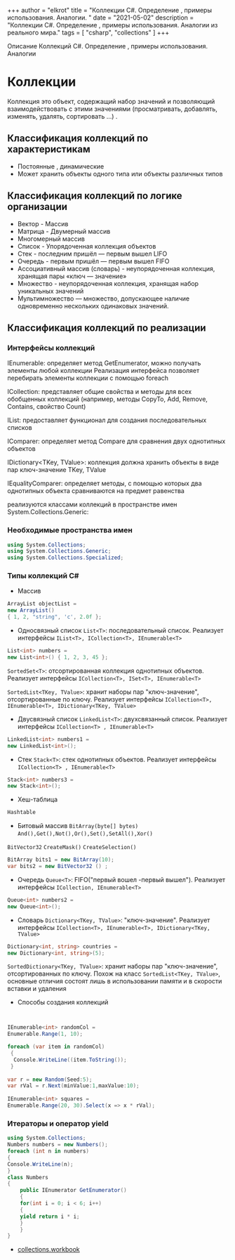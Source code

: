 +++
author = "elkrot"
title = "Коллекции C#. Определение , примеры использования. Аналогии. "
date = "2021-05-02"
description = "Коллекции C#. Определение , примеры использования. Аналогии из реального мира."
tags = [
    "csharp",
	"collections"
]
+++

Описание Коллекций C#. Определение , примеры использования. Аналогии  <!--more-->

# Коллекции

Коллекция это объект, содержащий набор значений и позволяющий взаимодействовать с этими значениями (просматривать, добавлять, изменять, удалять, сортировать ...) . 


## Классификация коллекций по характеристикам

 - Постоянные , динамические 
 - Может хранить объекты одного типа или объекты различных типов
 
## Классификация коллекций по логике организации

 - Вектор - Массив 
 - Матрица - Двумерный массив
 - Многомерный массив  
 - Список - Упорядоченная коллекция объектов
 - Стек - последним пришёл — первым вышел LIFO
 - Очередь - первым пришёл — первым вышел FIFO
 - Ассоциативный массив (словарь) - неупорядоченная коллекция, хранящая пары «ключ — значение»
 - Множество - неупорядоченная коллекция, хранящая набор уникальных значений
 - Мультимножество — множество, допускающее наличие одновременно нескольких одинаковых значений.
	
## Классификация коллекций по реализации

### Интерфейсы коллекций

IEnumerable<T>: определяет метод GetEnumerator, можно получать элементы любой коллекции Реализация интерфейса позволяет перебирать элементы коллекции с помощью foreach

ICollection<T>: представляет общие свойства и методы для всех обобщенных коллекций (например, методы CopyTo, Add, Remove, Contains, свойство Count)

IList<T>: предоставляет функционал для создания последовательных списков

IComparer<T>: определяет метод Compare для сравнения двух однотипных объектов

IDictionary<TKey, TValue>: коллекция должна хранить объекты в виде пар ключ-значение TKey, TValue

IEqualityComparer<T>: определяет методы, с помощью которых два однотипных объекта сравниваются на предмет равенства

реализуются классами коллекций в пространстве имен System.Collections.Generic:
 
### Необходимые пространства имен

```csharp
using System.Collections;
using System.Collections.Generic;
using System.Collections.Specialized;
```

### Типы коллекций C#

- Массив
 
```csharp
ArrayList objectList = 
new ArrayList() 
{ 1, 2, "string", 'c', 2.0f };
```
 
 
- Односвязный список
`List<T>`: последовательный список. Реализует интерфейсы `IList<T>, ICollection<T>, IEnumerable<T>` 

```csharp
List<int> numbers = 
new List<int>() { 1, 2, 3, 45 };
``` 
 
`SortedSet<T>`: отсортированная коллекция однотипных объектов. Реализует интерфейсы `ICollection<T>, ISet<T>, IEnumerable<T>`

`SortedList<TKey, TValue>`: хранит наборы пар "ключ-значение", отсортированные по ключу. Реализует интерфейсы `ICollection<T>, IEnumerable<T>, IDictionary<TKey, TValue>`

- Двусвязный список
`LinkedList<T>`: двухсвязанный список. Реализует интерфейсы `ICollection<T> , IEnumerable<T>`
```csharp
LinkedList<int> numbers1 = 
new LinkedList<int>();
```
- Стек
`Stack<T>`: стек однотипных объектов. Реализует интерфейсы `ICollection<T> , IEnumerable<T>`
```csharp
Stack<int> numbers3 = 
new Stack<int>();
```
- Хеш-таблица
```csharp
Hashtable
```
- Битовый массив
`BitArray(byte[] bytes)`
`And(),Get(),Not(),Or(),Set(),SetAll(),Xor()`

`BitVector32`
`CreateMask()`
`CreateSelection()`
 
```csharp
BitArray bits1 = new BitArray(10);
var bits2 = new BitVector32 () ;
```
 
- Очередь
`Queue<T>`: FIFO("первый вошел -первый вышел"). Реализует интерфейсы `ICollection, IEnumerable<T>`
```csharp
Queue<int> numbers2 = 
new Queue<int>();
```
 
- Словарь 
`Dictionary<TKey, TValue>`: "ключ-значение". Реализует интерфейсы `ICollection<T>, IEnumerable<T>, IDictionary<TKey, TValue>`
```csharp
Dictionary<int, string> countries = 
new Dictionary<int, string>(5);
```
`SortedDictionary<TKey, TValue>`: хранит наборы пар "ключ-значение", отсортированных по ключу. Похож на класс `SortedList<TKey, TValue>`, основные отличия состоят лишь в использовании памяти и в скорости вставки и удаления
 
- Способы создания коллекций 
```csharp


IEnumerable<int> randomCol =
Enumerable.Range(1, 10);

foreach (var item in randomCol)
 {
  Console.WriteLine((item.ToString());
 }
		
var r = new Random(Seed:5); 
var rVal = r.Next(minValue:1,maxValue:10);
		
IEnumerable<int> squares =
Enumerable.Range(20, 30).Select(x => x * rVal);		
```

### Итераторы и оператор yield

```csharp
using System.Collections;
Numbers numbers = new Numbers();
foreach (int n in numbers)
{
Console.WriteLine(n);
}
class Numbers
{
	public IEnumerator GetEnumerator()
	{
	for(int i = 0; i < 6; i++)
	{
	yield return i * i;
	}
	}
}
```
- [collections.workbook](https://drive.google.com/file/d/1X4LkJRAIRowx8Ge7WdH4FvUzrM1YrJRl/view?usp=sharing)